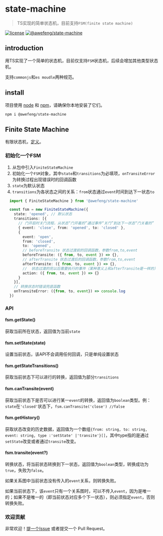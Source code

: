 # state-machine

> TS实现的简单状态机，目前支持`FSM(finite state machine)`

[![license](https://img.shields.io/github/license/awefeng/state-machine)]((https://github.com/awefeng/state-machine/blob/master/LICENSE))
[![@awefeng/state-machine](https://img.shields.io/npm/v/@awefeng/state-machine)](https://www.npmjs.com/package/@awefeng/npm-template)

## introduction

用TS实现了一个简单的状态机，目前仅支持`FSM`状态机，后续会增加其他类型状态机。

支持`commonjs`和`es moudle`两种规范。
## install

项目使用 [node](http://nodejs.org) 和 [npm](https://npmjs.com)，请确保你本地安装了它们。

```sh
npm i @awefeng/state-machine
```

## Finite State Machine

有限状态机，[定义](https://zh.wikipedia.org/wiki/%E6%9C%89%E9%99%90%E7%8A%B6%E6%80%81%E6%9C%BA)。

### 初始化一个FSM

1. 从包中引入`FiniteStateMachine`
2. 初始化一个`FSM`对象，其中`state`和`transitions`为必填项，`onTransiteError`为转换过程出现错误时的回调函数
3. `state`为默认状态
4. `transitions`为各状态之间的关系：`from`状态通过`event`时间到达下一状态`to`

```typescript
  import { FiniteStateMachine } from '@awefeng/state-machine'

  const fsm = new FiniteStateMachine({
    state: 'opened', // 默认状态
    transitions: [{
      // 门开启时关门流程，从状态“门开着的”通过事件“关门”到达下一状态“门关着的”
      { event: 'close', from: 'opened', to: 'closed' }, 
      {
        event: 'open',
        from: 'closed',
        to: 'opened',
        // beforeTransite 状态过渡前的回调函数，参数from,to,event
        beforeTransite: ({ from, to, event }) => {},
        // afterTransite 状态过渡后的回调函数，参数from,to,event
        afterTransite: ({ from, to, event }) => {},
        //  状态过渡的完以后需要执行的事件（某种意义上和afterTransite是一样的）
        action: ({ from, to, event }) => {}
      }
    }],
    // 转换状态时错误兜底函数
    onTransiteError: ({from, to, event}) => console.log
  })
```

### API
#### fsm.getState()
获取当前所在状态，返回值为当前`state`

#### fsm.setState(state)
设置当前状态，该API不会调用任何回调，只是单纯设置状态

#### fsm.getStateTransitions()
获取当前状态下可以进行的转换，返回值为部分`transitions`

#### fsm.canTransite(event)
获取当前状态下是否可以进行某一`event`的转换，返回值为`boolean`类型。例：`state`在`'closed'`状态下，`fsm.canTransite('close') //false`

#### fsm.getHistory()
获取状态改变的历史数据，返回值为一个数组`{from: string, to: string, event: string, type :'setState' |'transite'}[]`，其中type指的是通过`setState`改变或者通过`transite`改变。

#### fsm.transite(event?)
转换状态，将当前状态转换到下一状态，返回值为`boolean`类型，转换成功为`true`，失败为`false`。

如果关系图中当前状态没有传入的`event`关系，则转换失败。

如果当前状态下，该`event`只有一个关系图时，可以不传入`event`，因为是唯一的；如果不是唯一的（即当前状态对应多个下一状态），则必须指定`event`，否则转换失败。


### 欢迎贡献

非常欢迎！[提一个Issue](https://github.com/awefeng/state-machine/issues) 或者提交一个 Pull Request。
